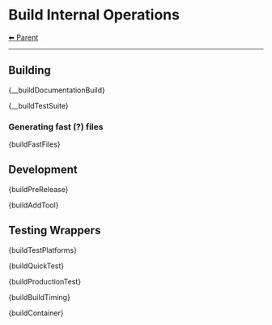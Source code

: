# Build Internal Operations

<!-- TEMPLATE header 2 -->
[⬅ Parent ](../index.md)
<hr />

## Building

{__buildDocumentationBuild}

{__buildTestSuite}

### Generating fast (?) files

{buildFastFiles}

## Development

{buildPreRelease}

{buildAddTool}

## Testing Wrappers

{buildTestPlatforms}

{buildQuickTest}

{buildProductionTest}

{buildBuildTiming}

{buildContainer}

